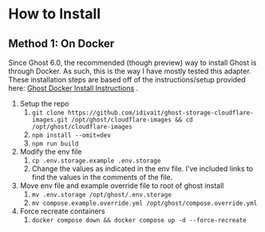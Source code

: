 # How to Install

## Method 1: On Docker

Since Ghost 6.0, the recommended (though preview) way to install Ghost is through Docker. As such, this is the way I have mostly tested this adapter. These installation steps are based off of the instructions/setup provided here: [Ghost Docker Install Instructions](https://docs.ghost.org/install/docker) .

1. Setup the repo
   1. `git clone https://github.com/idivait/ghost-storage-cloudflare-images.git /opt/ghost/cloudflare-images && cd /opt/ghost/cloudflare-images`
   2. `npm install --omit=dev`
   3. `npm run build`
2. Modify the env file
   1. `cp .env.storage.example .env.storage`
   2. Change the values as indicated in the env file. I've included links to find the values in the comments of the file.
3. Move env file and example override file to root of ghost install
   1. `mv .env.storage /opt/ghost/.env.storage`
   2. `mv compose.example.override.yml /opt/ghost/compose.override.yml`
4. Force recreate containers
   1. `docker compose down && docker compose up -d --force-recreate`
